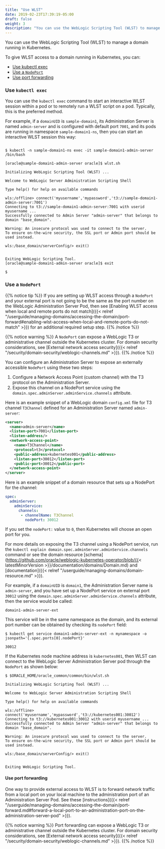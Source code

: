 ```yaml
---
title: "Use WLST"
date: 2019-02-23T17:39:19-05:00
draft: false
weight: 3
description: "You can use the WebLogic Scripting Tool (WLST) to manage a domain running in Kubernetes."
---
```


You can use the WebLogic Scripting Tool (WLST) to manage a domain running in Kubernetes.

To give WLST access to a domain running in Kubernetes, you can:

- [Use kubectl exec](#use-kubectl-exec)
- [Use a `NodePort`](#use-a-nodeport)
- [Use port forwarding](#use-port-forwarding)

### Use `kubectl exec`

You can use the `kubectl exec` command to start an interactive WLST session
within a pod or to remotely run a WLST script on a pod.
Typically, this is the preferred method.

For example, if a `domainUID` is `sample-domain1`,
its Administration Server is named `admin-server` and is configured with default port `7001`,
and its pods are running in namespace `sample-domain1-ns`,
then you can start an interactive WLST session this way:

```text

$ kubectl -n sample-domain1-ns exec -it sample-domain1-admin-server /bin/bash

[oracle@sample-domain1-admin-server oracle]$ wlst.sh

Initializing WebLogic Scripting Tool (WLST) ...

Welcome to WebLogic Server Administration Scripting Shell

Type help() for help on available commands

wls:/offline> connect('myusername','mypassword','t3://sample-domain1-admin-server:7001')
Connecting to t3://sample-domain1-admin-server:7001 with userid myusername ...
Successfully connected to Admin Server "admin-server" that belongs to domain "base_domain".

Warning: An insecure protocol was used to connect to the server.
To ensure on-the-wire security, the SSL port or Admin port should be used instead.

wls:/base_domain/serverConfig/> exit()


Exiting WebLogic Scripting Tool.
[oracle@sample-domain1-admin-server oracle]$ exit

$
```

### Use a `NodePort`

{{% notice tip %}}
If you are setting up WLST access through a `NodePort` and your external port
is not going to be the same as the port number on the WebLogic Administration Server Pod, then see
[Enabling WLST access when local and remote ports do not match]({{< relref "/userguide/managing-domains/accessing-the-domain/port-forward#enabling-wlst-access-when-local-and-remote-ports-do-not-match" >}})
for an additional required setup step.
{{% /notice %}}

{{% notice warning %}}
A `NodePort` can expose a WebLogic T3 or administrative channel
outside the Kubernetes cluster.
For domain security considerations, see [External network access security]({{< relref "/security/domain-security/weblogic-channels.md" >}}).
{{% /notice %}}

You can configure an Administration Server to expose an
externally accessible `NodePort` using these two steps:

1. Configure a Network Access Point (custom channel) with
  the T3 protocol on the Administration Server.
1. Expose this channel on a NodePort service using
  the `domain.spec.adminServer.adminService.channels` attribute.  

Here is an example snippet of a WebLogic domain `config.xml` file
for T3 channel `T3Channel` defined for an Administration Server named `admin-server`:

```xml
<server>
  <name>admin-server</name>
  <listen-port>7001</listen-port>
  <listen-address/>
  <network-access-point>
    <name>T3Channel</name>
    <protocol>t3</protocol>
    <public-address>kubernetes001</public-address>
    <listen-port>30012</listen-port>
    <public-port>30012</public-port>
  </network-access-point>
</server>
```

Here is an example snippet of a domain resource that
sets up a NodePort for the channel:

```yaml
spec:
  adminServer:
    adminService:
      channels:
       - channelName: T3Channel
         nodePort: 30012
```

If you set the `nodePort:` value to `0`, then Kubernetes will choose
an open port for you.

For more details on exposing the T3 channel using a NodePort service,
run the `kubectl explain domain.spec.adminServer.adminService.channels` command
or see the domain resource [schema](https://github.com/oracle/weblogic-kubernetes-operator/blob/{{< latestMinorVersion >}}/documentation/domains/Domain.md) and [documentation]({{< relref "/userguide/managing-domains/domain-resource.md" >}}).

For example, if a `domainUID` is `domain1`,
the Administration Server name is `admin-server`,
and you have set up a NodePort service
on external port `30012` using
the `domain.spec.adminServer.adminService.channels` attribute,
then the service would be called:

```
domain1-admin-server-ext
```

This service will be in the same namespace as the domain, and its external port number can be obtained by checking its `nodePort` field:

```shell
$ kubectl get service domain1-admin-server-ext -n mynamespace -o jsonpath='{.spec.ports[0].nodePort}'
```
```
30012
```

If the Kubernetes node machine address is `kubernetes001`, then WLST can connect to
the WebLogic Server Administration Server pod through the `NodePort` as shown below:

```shell
$ $ORACLE_HOME/oracle_common/common/bin/wlst.sh
```
```text
Initializing WebLogic Scripting Tool (WLST) ...

Welcome to WebLogic Server Administration Scripting Shell

Type help() for help on available commands

wls:/offline> connect('myusername','mypassword','t3://kubernetes001:30012')
Connecting to t3://kubernetes001:30012 with userid myusername ...
Successfully connected to Admin Server "admin-server" that belongs to domain "base_domain".

Warning: An insecure protocol was used to connect to the server.
To ensure on-the-wire security, the SSL port or Admin port should be used instead.

wls:/base_domain/serverConfig/> exit()


Exiting WebLogic Scripting Tool.
```

#### Use port forwarding

One way to provide external access to WLST
is to forward network traffic from a local port on your local machine
to the administration port of an Administration Server Pod.
See these [instructions]({{< relref "/userguide/managing-domains/accessing-the-domain/port-forward.md#forward-a-local-port-to-an-administration-port-on-the-administration-server-pod" >}}).

{{% notice warning %}}
Port forwarding can expose a WebLogic T3 or administrative channel
outside the Kubernetes cluster.
For domain security considerations, see [External network access security]({{< relref "/security/domain-security/weblogic-channels.md" >}}).
{{% /notice %}}
